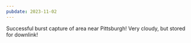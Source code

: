 ```yaml
---
pubdate: 2023-11-02
---
```


Successful burst capture of area near Pittsburgh!  Very cloudy, but stored for downlink!
